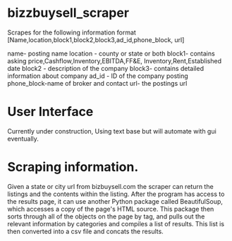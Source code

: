 # bizzbuysell_scraper
Scrapes for the following information format
[Name,location,block1,block2,block3,ad_id,phone_block, url]

name- posting name
location - county or state or both
block1- contains asking price,Cashflow,Inventory,EBITDA,FF&E, Inventory,Rent,Established date
block2 - description of the company
block3- contains detailed information about company
ad_id - ID of the company posting
phone_block-name of broker and contact
url- the postings url


# User Interface
Currently under construction, Using text base but will automate with gui eventually. 

# Scraping information. 
Given a state or city url from bizbuysell.com the scraper can return the listings and the contents within the listing.
After the program has access to the results page, it can use another Python package called BeautifulSoup, which accesses a copy of the page's HTML source. This package then sorts through all of the objects on the page by tag, and pulls out the relevant information by categories and compiles a list of results. This list is then converted into a csv file and concats the results. 
